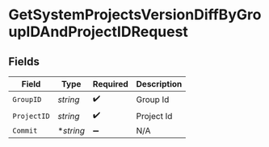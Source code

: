# GetSystemProjectsVersionDiffByGroupIDAndProjectIDRequest


## Fields

| Field              | Type               | Required           | Description        |
| ------------------ | ------------------ | ------------------ | ------------------ |
| `GroupID`          | *string*           | :heavy_check_mark: | Group Id           |
| `ProjectID`        | *string*           | :heavy_check_mark: | Project Id         |
| `Commit`           | **string*          | :heavy_minus_sign: | N/A                |